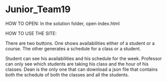 # Junior_Team19

HOW TO OPEN:
In the solution folder, open index.html


HOW TO USE THE SITE:

There are two buttons. One shows availabilities either of a student or a course. The other generates a schedule for a class or a student.

Student can see his availabilities and his schedule for the week.
Professor can only see which students are taking his class and the hour of his classes.
Dean is the only one that can download a json file that contains both the schedule of both the classes and all the students.

